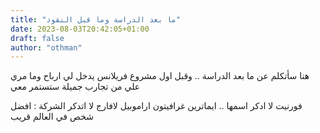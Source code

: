 ```yaml
---
title: "ما بعد الدراسة وما قبل النقود"
date: 2023-08-03T20:42:05+01:00
draft: false
author: "othman"
---
```


هنا سأتكلم عن ما بعد الدراسة .. وقبل اول مشروع فريلانس يدخل لي ارباح
وما مري علي من تجارب جميلة ستستمر معي

فورنيت
لا ادكر اسمها ..
ايماترين
غرافيتون
اراموبيل
لافارج
لا اتدكر الشركة : افضل شخص في العالم
قريب
